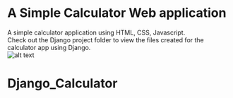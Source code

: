 # A Simple Calculator Web application
A simple calculator application using HTML, CSS, Javascript. <br>
Check out the Django project folder to view the files created for the calculator app using Django. <br>
![alt text](https://github.com/CAVIND46016/Simple-Calculator-Web-app/blob/master/calculator.png)
# Django_Calculator

